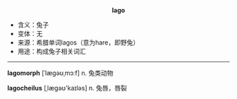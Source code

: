 
**<center>lago</center>**

- <span class="definition">含义：兔子</span>
- <span class="definition">变体：无</span>
- <span class="definition">来源：希腊单词lagos（意为hare，即野兔）</span>
- <span class="definition">用途：构成兔子相关词汇</span>

---

<span class="vocabulary">**lagomorph**</span> [ˈlæɡəʊˌmɔːf] n. 兔类动物

<span class="vocabulary">**lagocheilus**</span> [ˌlæɡəʊ'kaɪlәs] n. 兔唇，唇裂
